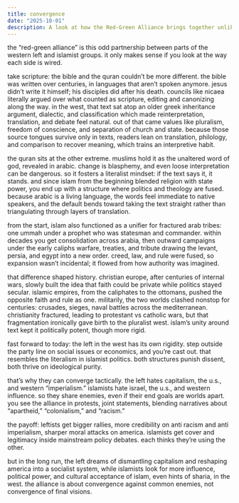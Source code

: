 ```yaml
---
title: convergence
date: "2025-10-01"
description: A look at how the Red-Green Alliance brings together unlikely partners far-left movements and Islamist groups united tactically against shared adversaries despite diverging end goals.
---
```


the “red-green alliance” is this odd partnership between parts of the western left and islamist groups. it only makes sense if you look at the way each side is wired.

take scripture: the bible and the quran couldn’t be more different. the bible was written over centuries, in languages that aren’t spoken anymore. jesus didn’t write it himself; his disciples did after his death. councils like nicaea literally argued over what counted as scripture, editing and canonizing along the way. in the west, that text sat atop an older greek inheritance  argument, dialectic, and classification  which made reinterpretation, translation, and debate feel natural. out of that came values like pluralism, freedom of conscience, and separation of church and state. because those source tongues survive only in texts, readers lean on translation, philology, and comparison to recover meaning, which trains an interpretive habit.

the quran sits at the other extreme. muslims hold it as the unaltered word of god, revealed in arabic. change is blasphemy, and even loose interpretation can be dangerous. so it fosters a literalist mindset: if the text says it, it stands. and since islam from the beginning blended religion with state power, you end up with a structure where politics and theology are fused. because arabic is a living language, the words feel immediate to native speakers, and the default bends toward taking the text straight rather than triangulating through layers of translation.

from the start, islam also functioned as a unifier for fractured arab tribes: one ummah under a prophet who was statesman and commander. within decades you get consolidation across arabia, then outward campaigns under the early caliphs  warfare, treaties, and tribute drawing the levant, persia, and egypt into a new order. creed, law, and rule were fused, so expansion wasn’t incidental; it flowed from how authority was imagined.

that difference shaped history. christian europe, after centuries of internal wars, slowly built the idea that faith could be private while politics stayed secular. islamic empires, from the caliphates to the ottomans, pushed the opposite  faith and rule as one. militarily, the two worlds clashed nonstop for centuries: crusades, sieges, naval battles across the mediterranean. christianity fractured, leading to protestant vs catholic wars, but that fragmentation ironically gave birth to the pluralist west. islam’s unity around text kept it politically potent, though more rigid.

fast forward to today: the left in the west has its own rigidity. step outside the party line on social issues or economics, and you’re cast out. that resembles the literalism in islamist politics. both structures punish dissent, both thrive on ideological purity.

that’s why they can converge tactically. the left hates capitalism, the u.s., and western “imperialism.” islamists hate israel, the u.s., and western influence. so they share enemies, even if their end goals are worlds apart. you see the alliance in protests, joint statements, blending narratives about “apartheid,” “colonialism,” and “racism.”

the payoff: leftists get bigger rallies, more credibility on anti  racism and anti  imperialism, sharper moral attacks on america. islamists get cover and legitimacy inside mainstream policy debates. each thinks they’re using the other.

but in the long run, the left dreams of dismantling capitalism and reshaping america into a socialist system, while islamists look for more influence, political power, and cultural acceptance of islam, even hints of sharia, in the west. the alliance is about convergence against common enemies, not convergence of final visions.